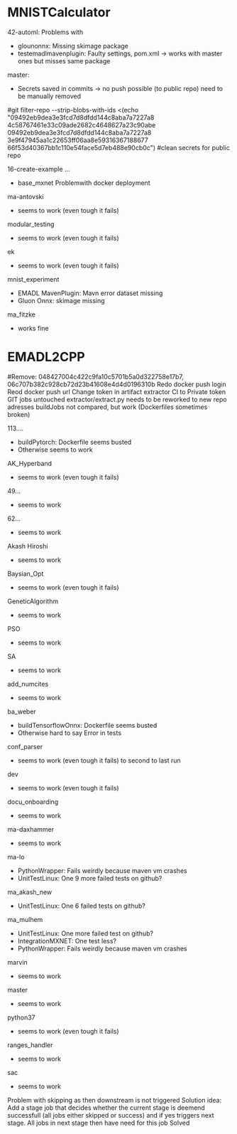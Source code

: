 MNISTCalculator
=================
42-automl: Problems with
- glounonnx: Missing skimage package 
- testemadlmavenplugin: Faulty settings, pom.xml → works with master ones but misses same package

master:
- Secrets saved in commits → no push possible (to public repo) need to be manually removed

#git filter-repo --strip-blobs-with-ids <(echo "09492eb9dea3e3fcd7d8dfdd144c8aba7a7227a8 4c58767461e33c09ade2682c4648627a23c90abe 09492eb9dea3e3fcd7d8dfdd144c8aba7a7227a8 3e9f47945aa1c22653ff06aa8e59316367188677 66f53d40367bb1c110e54face5d7eb488e90cb0c")
#clean secrets for public repo

16-create-example ...
-  base_mxnet Problemwith docker deployment

ma-antovski
- seems to work (even tough it fails)

modular_testing
- seems to work (even tough it fails)

ek
- seems to work (even tough it fails)

mnist_experiment
-  EMADL MavenPlugin: Mavn error dataset missing
-  Gluon Onnx: skimage missing

ma_fitzke
- works fine


EMADL2CPP
==============
#Remove: 048427004c422c9fa10c5701b5a0d322758e17b7, 06c707b382c928cb72d23b41608e4d4d0196310b
Redo docker push login
Reod docker push url
Change token in artifact extractor CI to Private token
GIT jobs untouched
extractor/extract.py needs to be reworked to new repo adresses
buildJobs not compared, but work (Dockerfiles sometimes broken)

113....
- buildPytorch: Dockerfile seems busted
- Otherwise seems to work

AK_Hyperband
- seems to work (even tough it fails)

49...
- seems to work

62...
- seems to work

Akash Hiroshi
- seems to work

Baysian_Opt
- seems to work (even tough it fails)

GeneticAlgorithm
- seems to work

PSO
- seems to work

SA
- seems to work

add_numcites
- seems to work

ba_weber
- buildTensorflowOnnx: Dockerfile seems busted
- Otherwise hard to say Error in tests

conf_parser
- seems to work (even tough it fails) to second to last run

dev
- seems to work (even tough it fails)

docu_onboarding
- seems to work

ma-daxhammer
- seems to work

ma-lo
- PythonWrapper: Fails weirdly because maven vm crashes
- UnitTestLinux: One 9 more failed tests on github?
 
ma_akash_new
- UnitTestLinux: One 6 failed tests on github?

ma_mulhem
- UnitTestLinux: One more failed test on github?
- IntegrationMXNET: One test less?
- PythonWrapper: Fails weirdly because maven vm crashes

marvin
- seems to work

master
- seems to work

python37
- seems to work (even tough it fails)

ranges_handler
- seems to work

sac
- seems to work

Problem with skipping as then downstream is not triggered
Solution idea: Add a stage job that decides whether the current stage is deemend successfull (all jobs either skipped or success) and if yes triggers next stage. All jobs in next stage then have need for this job
Solved
